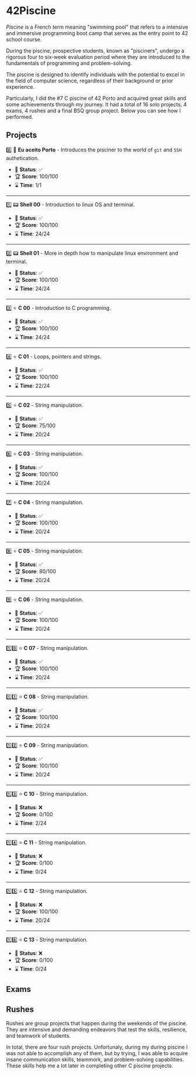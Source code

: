 # 42Piscine

_Piscine_ is a French term meaning "swimming pool" that refers to a intensive and immersive programming boot camp that serves as the entry point to 42 school course.

During the piscine, prospective students, known as "pisciners", undergo a rigorous four to six-week evaluation period where they are introduced to the fundamentals of programming and problem-solving.

The piscine is designed to identify individuals with the potential to excel in the field of computer science, regardless of their background or prior experience.

Particularly, I did the #7 C piscine of 42 Porto and acquired great skills and some achievements through my journey. It had a total of 16 solo projects, 4 exams, 4 rushes and a final BSQ group project. Below you can see how I performed.

## Projects

0️⃣ 🌁 **Eu aceito Porto** - Introduces the pisciner to the world of `git` and `SSH` authetication.

- 🚀 **Status**: ✅
- 🏆 **Score**: 100/100
- ⌛ **Time**: 1/1

---

1️⃣ 📟 **Shell 00** - Introduction to linux OS and terminal.

- 🚀 **Status**: ✅
- 🏆 **Score**: 100/100
- ⌛ **Time**: 24/24

---

2️⃣ 📟 **Shell 01** - More in depth how to manipulate linux environment and terminal.

- 🚀 **Status**: ✅
- 🏆 **Score**: 100/100
- ⌛ **Time**: 24/24

---

3️⃣ ⭐ **C 00** - Introduction to C programming.

- 🚀 **Status**: ✅
- 🏆 **Score**: 100/100
- ⌛ **Time**: 24/24

---

4️⃣ ⭐ **C 01** - Loops, pointers and strings.

- 🚀 **Status**: ✅
- 🏆 **Score**: 100/100
- ⌛ **Time**: 22/24

---

5️⃣ ⭐ **C 02** - String manipulation.

- 🚀 **Status**: ✅
- 🏆 **Score**: 75/100
- ⌛ **Time**: 20/24

---

6️⃣ ⭐ **C 03** - String manipulation.

- 🚀 **Status**: ✅
- 🏆 **Score**: 100/100
- ⌛ **Time**: 20/24

---

7️⃣ ⭐ **C 04** - String manipulation.

- 🚀 **Status**: ✅
- 🏆 **Score**: 100/100
- ⌛ **Time**: 20/24

---

8️⃣ ⭐ **C 05** - String manipulation.

- 🚀 **Status**: ✅
- 🏆 **Score**: 80/100
- ⌛ **Time**: 20/24

---

9️⃣ ⭐ **C 06** - String manipulation.

- 🚀 **Status**: ✅
- 🏆 **Score**: 100/100
- ⌛ **Time**: 20/24

---

1️⃣0️⃣ ⭐ **C 07** - String manipulation.

- 🚀 **Status**: ✅
- 🏆 **Score**: 100/100
- ⌛ **Time**: 20/24

---

1️⃣1️⃣ ⭐ **C 08** - String manipulation.

- 🚀 **Status**: ✅
- 🏆 **Score**: 100/100
- ⌛ **Time**: 20/24

---

1️⃣2️⃣ ⭐ **C 09** - String manipulation.

- 🚀 **Status**: ✅
- 🏆 **Score**: 100/100
- ⌛ **Time**: 20/24

---

1️⃣3️⃣ ⭐ **C 10** - String manipulation.

- 🚀 **Status**: ❌
- 🏆 **Score**: 0/100
- ⌛ **Time**: 2/24

---

1️⃣4️⃣ ⭐ **C 11** - String manipulation.

- 🚀 **Status**: ❌
- 🏆 **Score**: 0/100
- ⌛ **Time**: 0/24

---

1️⃣5️⃣ ⭐ **C 12** - String manipulation.

- 🚀 **Status**: ❌
- 🏆 **Score**: 100/100
- ⌛ **Time**: 20/24

---

1️⃣6️⃣ ⭐ **C 13** - String manipulation.

- 🚀 **Status**: ❌
- 🏆 **Score**: 0/100
- ⌛ **Time**: 0/24

## Exams

## Rushes

Rushes are group projects that happen during the weekends of the piscine. They are intensive and demanding endeavors that test the skills, resilience, and teamwork of students.

In total, there are four rush projects. Unfortunaly, during my during piscine I was not able to accomplish any of them, but by trying, I was able to acquire insane communication skills, teammork, and problem-solving capabilities. These skills help me a lot later in completing other C piscine projects.
